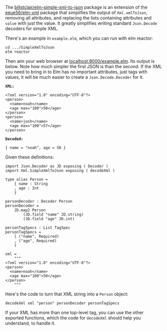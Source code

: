 The [billstclair/elm-simple-xml-to-json](http://package.elm-lang.org/packages/billstclair/elm-simple-xml-to-json/latest) package is an extension of the [eeue56/elm-xml](http://package.elm-lang.org/packages/eeue56/elm-xml/latest) package that simplifies the output of `Xml.xmlToJson`, removing all attributes, and replacing the lists containing attributes and `value` with just the value. It greatly simplifies writing standard `Json.Decode` decoders for simple XML.

There's an example in `example.elm`, which you can run with elm reactor:

    cd .../SimpleXmlToJson
    elm reactor
    
Then aim your web browser at [localhost:8000/example.elm](http://localhost:8000/example.elm). Its output is below. Note how much simpler the first JSON is than the second. If the XML you need to bring in to Elm has no important attributes, just tags with values, it will be much easier to create a `Json.Decode.Decoder` for it.

**`XML:`**

    <?xml version="1.0" encoding="UTF-8"?>
    <person>
      <name>noah</name>
      <age max="100">50</age>
    </person>
    <person>
      <name>josh</name>
      <age max="100">57</age>
    </person>
        
**`Decoded:`**

    { name = "noah", age = 50 }

Given these definitions:

    import Json.Decoder as JD exposing ( Decoder )
    import Xml.SimpleXmlToJson exposing ( decodeXml )

    type alias Person =
        { name : String
        , age : Int
        }

    personDecoder : Decoder Person
    personDecoder =
        JD.map2 Person
            (JD.field "name" JD.string)
            (JD.field "age" JD.int)

    personTagSpecs : List TagSpec
    personTagSpecs =
        [ ("name", Required)
        , ("age", Required)
        ]
       
    xml =
        """
    <?xml version="1.0" encoding="UTF-8"?>
    <person>
      <name>noah</name>
      <age max="100">50</age>
    </person>
        """

Here's the code to turn that XML string into a `Person` object:

    decodeXml xml "person" personDecoder personTagSpecs

If your XML has more than one top-level tag, you can use the other exported functions, which the code for `decodeXml` should help you understand, to handle it.
